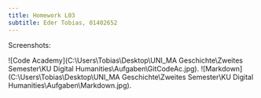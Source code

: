 ```yaml
---
title: Homework L03
subtitle: Eder Tobias, 01402652
---
```


Screenshots:

![Code Academy](C:\Users\Tobias\Desktop\UNI\_MA Geschichte\Zweites Semester\KU Digital Humanities\Aufgaben\GitCodeAc.jpg).
![Markdown](C:\Users\Tobias\Desktop\UNI\_MA Geschichte\Zweites Semester\KU Digital Humanities\Aufgaben\Markdown.jpg).
